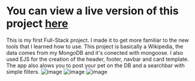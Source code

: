 # You can view a live version of this project [here](https://my-pet-app-production.up.railway.app)
This is my first Full-Stack project. I made it to get more familiar to the new tools that I learned how to use. This project is basically a Wikipedia, the data comes from my MongoDB and it's conected with mongoose. I also used EJS for the creation of the header, footer, navbar and card template. The app also alows you to post your pet on the DB and a searchbar with simple filters.
![image](https://user-images.githubusercontent.com/104650963/191576141-76c3d177-22e3-44f3-95d0-b7d21dca9c46.png)
![image](https://user-images.githubusercontent.com/104650963/191576199-94859dad-7b3f-4805-aa06-682e5b84a1e6.png)
![image](https://user-images.githubusercontent.com/104650963/191576246-76819bc3-4e89-414d-bbea-f62c81063d63.png)
